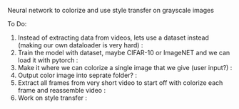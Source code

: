 Neural network to colorize and use style transfer on grayscale images

To Do:
1. Instead of extracting data from videos, lets use a dataset instead (making our own dataloader is very hard) : 
2. Train the model with dataset, maybe CIFAR-10 or ImageNET and we can load it with pytorch :
3. Make it where we can colorize a single image that we give (user input?) : 
4. Output color image into seprate folder? : 
5. Extract all frames from very short video to start off with colorize each frame and reassemble video : 
6. Work on style transfer : 